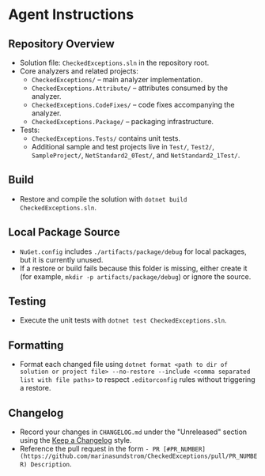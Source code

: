 # Agent Instructions

## Repository Overview
- Solution file: `CheckedExceptions.sln` in the repository root.
- Core analyzers and related projects:
  - `CheckedExceptions/` – main analyzer implementation.
  - `CheckedExceptions.Attribute/` – attributes consumed by the analyzer.
  - `CheckedExceptions.CodeFixes/` – code fixes accompanying the analyzer.
  - `CheckedExceptions.Package/` – packaging infrastructure.
- Tests:
  - `CheckedExceptions.Tests/` contains unit tests.
  - Additional sample and test projects live in `Test/`, `Test2/`, `SampleProject/`, `NetStandard2_0Test/`, and `NetStandard2_1Test/`.

## Build
- Restore and compile the solution with
  `dotnet build CheckedExceptions.sln`.

## Local Package Source
- `NuGet.config` includes `./artifacts/package/debug` for local packages, but it is currently unused.
- If a restore or build fails because this folder is missing, either create it (for example, `mkdir -p artifacts/package/debug`) or ignore the source.

## Testing
- Execute the unit tests with
  `dotnet test CheckedExceptions.sln`.

## Formatting
- Format each changed file using
  `dotnet format <path to dir of solution or project file> --no-restore --include <comma separated list with file paths>`
  to respect `.editorconfig` rules without triggering a restore.

## Changelog
- Record your changes in `CHANGELOG.md` under the "Unreleased" section using the
  [Keep a Changelog](https://keepachangelog.com/en/1.1.0/) style.
- Reference the pull request in the form
  `- PR [#PR_NUMBER](https://github.com/marinasundstrom/CheckedExceptions/pull/PR_NUMBER) Description`.
